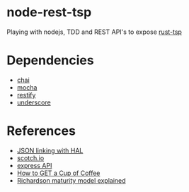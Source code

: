 node-rest-tsp
==========

Playing with nodejs, TDD and REST API's to expose <a href="https://github.com/JoaoHenriquePereira/rust-tsp">rust-tsp</a>

# Dependencies

* <a href="http://chaijs.com/">chai</a>
* <a href="http://mochajs.org/">mocha</a>
* <a href="http://mcavage.me/node-restify/">restify</a>
* <a href="http://underscorejs.org/">underscore</a>

# References

* <a href="http://blog.stateless.co/post/13296666138/json-linking-with-hal">JSON linking with HAL</a>
* <a href="https://scotch.io/">scotch.io</a>
* <a href="https://github.com/jedwood/express-for-APIs/blob/master/server.js">express API</a>
* <a href="http://www.infoq.com/articles/webber-rest-workflow">How to GET a Cup of Coffee</a>
* <a href="http://martinfowler.com/articles/richardsonMaturityModel.html">Richardson maturity model explained</a>
